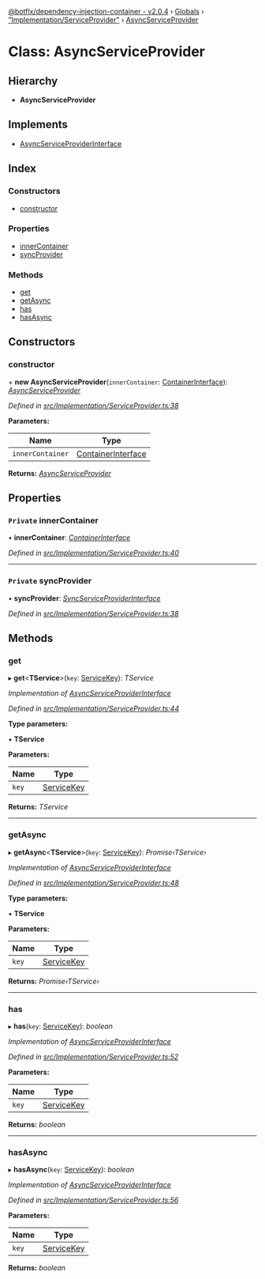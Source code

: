 [@botflx/dependency-injection-container - v2.0.4](../README.md) › [Globals](../globals.md) › ["Implementation/ServiceProvider"](../modules/_implementation_serviceprovider_.md) › [AsyncServiceProvider](_implementation_serviceprovider_.asyncserviceprovider.md)

# Class: AsyncServiceProvider

## Hierarchy

* **AsyncServiceProvider**

## Implements

* [AsyncServiceProviderInterface](../interfaces/_interfaces_.asyncserviceproviderinterface.md)

## Index

### Constructors

* [constructor](_implementation_serviceprovider_.asyncserviceprovider.md#constructor)

### Properties

* [innerContainer](_implementation_serviceprovider_.asyncserviceprovider.md#private-innercontainer)
* [syncProvider](_implementation_serviceprovider_.asyncserviceprovider.md#private-syncprovider)

### Methods

* [get](_implementation_serviceprovider_.asyncserviceprovider.md#get)
* [getAsync](_implementation_serviceprovider_.asyncserviceprovider.md#getasync)
* [has](_implementation_serviceprovider_.asyncserviceprovider.md#has)
* [hasAsync](_implementation_serviceprovider_.asyncserviceprovider.md#hasasync)

## Constructors

###  constructor

\+ **new AsyncServiceProvider**(`innerContainer`: [ContainerInterface](../interfaces/_interfaces_.containerinterface.md)): *[AsyncServiceProvider](_implementation_serviceprovider_.asyncserviceprovider.md)*

*Defined in [src/Implementation/ServiceProvider.ts:38](https://github.com/botflux/dependency-injection-container/blob/aff9924/packages/DIContainer/src/Implementation/ServiceProvider.ts#L38)*

**Parameters:**

Name | Type |
------ | ------ |
`innerContainer` | [ContainerInterface](../interfaces/_interfaces_.containerinterface.md) |

**Returns:** *[AsyncServiceProvider](_implementation_serviceprovider_.asyncserviceprovider.md)*

## Properties

### `Private` innerContainer

• **innerContainer**: *[ContainerInterface](../interfaces/_interfaces_.containerinterface.md)*

*Defined in [src/Implementation/ServiceProvider.ts:40](https://github.com/botflux/dependency-injection-container/blob/aff9924/packages/DIContainer/src/Implementation/ServiceProvider.ts#L40)*

___

### `Private` syncProvider

• **syncProvider**: *[SyncServiceProviderInterface](../interfaces/_interfaces_.syncserviceproviderinterface.md)*

*Defined in [src/Implementation/ServiceProvider.ts:38](https://github.com/botflux/dependency-injection-container/blob/aff9924/packages/DIContainer/src/Implementation/ServiceProvider.ts#L38)*

## Methods

###  get

▸ **get**<**TService**>(`key`: [ServiceKey](../modules/_interfaces_.md#servicekey)): *TService*

*Implementation of [AsyncServiceProviderInterface](../interfaces/_interfaces_.asyncserviceproviderinterface.md)*

*Defined in [src/Implementation/ServiceProvider.ts:44](https://github.com/botflux/dependency-injection-container/blob/aff9924/packages/DIContainer/src/Implementation/ServiceProvider.ts#L44)*

**Type parameters:**

▪ **TService**

**Parameters:**

Name | Type |
------ | ------ |
`key` | [ServiceKey](../modules/_interfaces_.md#servicekey) |

**Returns:** *TService*

___

###  getAsync

▸ **getAsync**<**TService**>(`key`: [ServiceKey](../modules/_interfaces_.md#servicekey)): *Promise‹TService›*

*Implementation of [AsyncServiceProviderInterface](../interfaces/_interfaces_.asyncserviceproviderinterface.md)*

*Defined in [src/Implementation/ServiceProvider.ts:48](https://github.com/botflux/dependency-injection-container/blob/aff9924/packages/DIContainer/src/Implementation/ServiceProvider.ts#L48)*

**Type parameters:**

▪ **TService**

**Parameters:**

Name | Type |
------ | ------ |
`key` | [ServiceKey](../modules/_interfaces_.md#servicekey) |

**Returns:** *Promise‹TService›*

___

###  has

▸ **has**(`key`: [ServiceKey](../modules/_interfaces_.md#servicekey)): *boolean*

*Implementation of [AsyncServiceProviderInterface](../interfaces/_interfaces_.asyncserviceproviderinterface.md)*

*Defined in [src/Implementation/ServiceProvider.ts:52](https://github.com/botflux/dependency-injection-container/blob/aff9924/packages/DIContainer/src/Implementation/ServiceProvider.ts#L52)*

**Parameters:**

Name | Type |
------ | ------ |
`key` | [ServiceKey](../modules/_interfaces_.md#servicekey) |

**Returns:** *boolean*

___

###  hasAsync

▸ **hasAsync**(`key`: [ServiceKey](../modules/_interfaces_.md#servicekey)): *boolean*

*Implementation of [AsyncServiceProviderInterface](../interfaces/_interfaces_.asyncserviceproviderinterface.md)*

*Defined in [src/Implementation/ServiceProvider.ts:56](https://github.com/botflux/dependency-injection-container/blob/aff9924/packages/DIContainer/src/Implementation/ServiceProvider.ts#L56)*

**Parameters:**

Name | Type |
------ | ------ |
`key` | [ServiceKey](../modules/_interfaces_.md#servicekey) |

**Returns:** *boolean*
